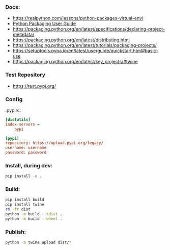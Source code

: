 ### Docs:

-   https://realpython.com/lessons/python-packages-virtual-env/
-   [Python Packaging User Guide](https://packaging.python.org/)
-   https://packaging.python.org/en/latest/specifications/declaring-project-metadata/
-   https://packaging.python.org/en/latest/distributing.html
-   https://packaging.python.org/en/latest/tutorials/packaging-projects/
-   https://setuptools.pypa.io/en/latest/userguide/quickstart.html#basic-use
-   https://packaging.python.org/en/latest/key_projects/#twine

### Test Repository

-   https://test.pypi.org/

### Config

.pypirc:

```ini
[distutils]
index-servers =
    pypi

[pypi]
repository: https://upload.pypi.org/legacy/
username: username
password: password
```

### Install, during dev:

```bash
pip install -e .
```

### Build:

```bash
pip install build
pip install twine
rm -fr dist
python -m build --sdist .
python -m build --wheel .
```

### Publish:

```bash
python -m twine upload dist/*
```
